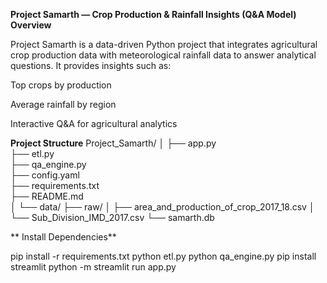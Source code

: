 **Project Samarth — Crop Production & Rainfall Insights (Q&A Model)**
**Overview**

Project Samarth is a data-driven Python project that integrates agricultural crop production data with meteorological rainfall data to answer analytical questions.
It provides insights such as:

Top crops by production

Average rainfall by region

Interactive Q&A for agricultural analytics

**Project Structure**
Project_Samarth/
│
├── app.py                     
├── etl.py                     
├── qa_engine.py               
├── config.yaml               
├── requirements.txt           
├── README.md                  
│
└── data/
    ├── raw/
    │   ├── area_and_production_of_crop_2017_18.csv
    │   └── Sub_Division_IMD_2017.csv
    └── samarth.db 

   ** Install Dependencies**

pip install -r requirements.txt
python etl.py
python qa_engine.py
pip install streamlit
python -m streamlit run app.py





   
